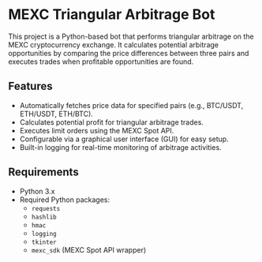 # MEXC Triangular Arbitrage Bot

This project is a Python-based bot that performs triangular arbitrage on the MEXC cryptocurrency exchange. It calculates potential arbitrage opportunities by comparing the price differences between three pairs and executes trades when profitable opportunities are found.

## Features

- Automatically fetches price data for specified pairs (e.g., BTC/USDT, ETH/USDT, ETH/BTC).
- Calculates potential profit for triangular arbitrage trades.
- Executes limit orders using the MEXC Spot API.
- Configurable via a graphical user interface (GUI) for easy setup.
- Built-in logging for real-time monitoring of arbitrage activities.

## Requirements

- Python 3.x
- Required Python packages:
  - `requests`
  - `hashlib`
  - `hmac`
  - `logging`
  - `tkinter`
  - `mexc_sdk` (MEXC Spot API wrapper)

